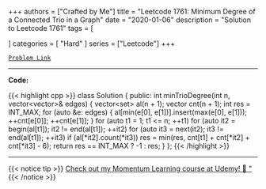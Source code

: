 
+++
authors = ["Crafted by Me"]
title = "Leetcode 1761: Minimum Degree of a Connected Trio in a Graph"
date = "2020-01-06"
description = "Solution to Leetcode 1761"
tags = [
    
]
categories = [
    "Hard"
]
series = ["Leetcode"]
+++



[`Problem Link`](https://leetcode.com/problems/minimum-degree-of-a-connected-trio-in-a-graph/description/)

---

**Code:**

{{< highlight cpp >}}
class Solution {
public:
    int minTrioDegree(int n, vector<vector<int>>& edges) {
        vector<set<int>> al(n + 1);
    vector<int> cnt(n + 1);
    int res = INT_MAX;
    for (auto &e: edges) {
        al[min(e[0], e[1])].insert(max(e[0], e[1]));
        ++cnt[e[0]];
        ++cnt[e[1]];
    }
    for (auto t1 = 1; t1 <= n; ++t1)
        for (auto it2 = begin(al[t1]); it2 != end(al[t1]); ++it2)
            for (auto it3 = next(it2); it3 != end(al[t1]); ++it3)
                if (al[*it2].count(*it3))
                    res = min(res, cnt[t1] + cnt[*it2] + cnt[*it3] - 6);
    return res == INT_MAX ? -1 : res;
    }
};
{{< /highlight >}}



---



{{< notice tip >}}
[Check out my Momentum Learning course at Udemy! 🚀 "](https://www.udemy.com/course/blind-75-the-data-structures-and-algorithms-essentials/)
{{< /notice >}}

